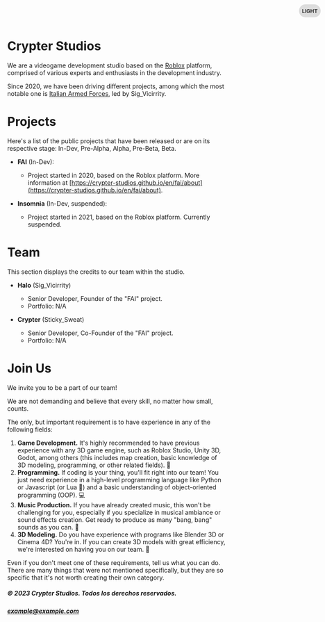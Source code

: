 # Crypter Studios
We are a videogame development studio based on the [Roblox](https://www.roblox.com) platform, comprised of various experts and enthusiasts in the development industry.

Since 2020, we have been driving different projects, among which the most notable one is [Italian Armed Forces](https://crypter-studios.github.io/en/fai/about), led by Sig_Vicirrity.

# Projects
Here's a list of the public projects that have been released or are on its respective stage: In-Dev, Pre-Alpha, Alpha, Pre-Beta, Beta.

- **FAI** (In-Dev):
    - Project started in 2020, based on the Roblox platform. More information at [https://crypter-studios.github.io/en/fai/about](https://crypter-studios.github.io/en/fai/about).

- **Insomnia** (In-Dev, suspended):
    - Project started in 2021, based on the Roblox platform. Currently suspended.

# Team
This section displays the credits to our team within the studio.

- **Halo** (Sig_Vicirrity)
    - Senior Developer, Founder of the "FAI" project.
    - Portfolio: N/A

- **Crypter** (Sticky_Sweat)
    - Senior Developer, Co-Founder of the "FAI" project.
    - Portfolio: N/A

# Join Us
We invite you to be a part of our team!

We are not demanding and believe that every skill, no matter how small, counts.

The only, but important requirement is to have experience in any of the following fields:

1. **Game Development.** It's highly recommended to have previous experience with any 3D game engine, such as Roblox Studio, Unity 3D, Godot, among others (this includes map creation, basic knowledge of 3D modeling, programming, or other related fields). 🔨
2. **Programming.** If coding is your thing, you'll fit right into our team! You just need experience in a high-level programming language like Python or Javascript (or Lua 👀) and a basic understanding of object-oriented programming (OOP). 💻
3. **Music Production.** If you have already created music, this won't be challenging for you, especially if you specialize in musical ambiance or sound effects creation. Get ready to produce as many "bang, bang" sounds as you can. 🔫
4. **3D Modeling.** Do you have experience with programs like Blender 3D or Cinema 4D? You're in. If you can create 3D models with great efficiency, we're interested on having you on our team. 🌟

Even if you don't meet one of these requirements, tell us what you can do. There are many things that were not mentioned specifically, but they are so specific that it's not worth creating their own category.

##### © 2023 Crypter Studios. Todos los derechos reservados.
##### example@example.com

<!-- CSS Styles -->
<style>
  body {
    transition: background-color 0.3s, color 0.3s;
  }

  /* Toggle button styles */
  .dark-mode-toggle {
    position: fixed;
    top: 10px;
    right: 10px;
    width: 50px;
    height: 30px;
    background-color: #ddd;
    border-radius: 15px;
    cursor: pointer;
    display: flex;
    align-items: center;
    justify-content: center;
    transition: background-color 0.3s;
  }

  .dark-mode-toggle:hover {
    background-color: #bbb;
  }

  .dark-mode-toggle:active {
    background-color: #999;
  }

  .dark-mode-toggle-label {
    color: #333;
   

 font-size: 12px;
    font-weight: bold;
    text-transform: uppercase;
  }

  .dark-mode-toggle.dark {
    background-color: #333;
  }

  .dark-mode-toggle.dark .dark-mode-toggle-label {
    color: #fff;
  }

  /* Dark mode styles */
  body.dark-mode {
    background-color: #0d1117;
    color: #fff;
  }
</style>
<!-- a -->
<!-- HTML Content -->
<div class="dark-mode-toggle" onclick="toggleDarkMode()">
  <span class="dark-mode-toggle-label">Light</span>
</div>

<script>
  function toggleDarkMode() {
    const body = document.body;
    const darkModeToggle = document.querySelector('.dark-mode-toggle');

    body.classList.toggle('dark-mode');
    darkModeToggle.classList.toggle('dark');

    if (body.classList.contains('dark-mode')) {
      darkModeToggle.innerHTML = '<span class="dark-mode-toggle-label">Dark</span>';
    } else {
      darkModeToggle.innerHTML = '<span class="dark-mode-toggle-label">Light</span>';
    }
  }
</script>
